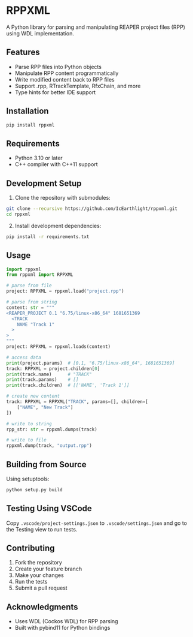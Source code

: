 # RPPXML

A Python library for parsing and manipulating REAPER project files (RPP) using WDL implementation.

## Features

- Parse RPP files into Python objects
- Manipulate RPP content programmatically
- Write modified content back to RPP files
- Support .rpp, RTrackTemplate, RfxChain, and more
- Type hints for better IDE support

## Installation

```bash
pip install rppxml
```

## Requirements

- Python 3.10 or later
- C++ compiler with C++11 support

## Development Setup

1. Clone the repository with submodules:
```bash
git clone --recursive https://github.com/IcEarthlight/rppxml.git
cd rppxml
```

2. Install development dependencies:
```bash
pip install -r requirements.txt
```

## Usage

```python
import rppxml
from rppxml import RPPXML

# parse from file
project: RPPXML = rppxml.load("project.rpp")

# parse from string
content: str = """
<REAPER_PROJECT 0.1 "6.75/linux-x86_64" 1681651369
  <TRACK
    NAME "Track 1"
  >
>
"""
project: RPPXML = rppxml.loads(content)

# access data
print(project.params)  # [0.1, "6.75/linux-x86_64", 1681651369]
track: RPPXML = project.children[0]
print(track.name)      # "TRACK"
print(track.params)    # []
print(track.children)  # [['NAME', 'Track 1']]

# create new content
track: RPPXML = RPPXML("TRACK", params=[], children=[
    ["NAME", "New Track"]
])

# write to string
rpp_str: str = rppxml.dumps(track)

# write to file
rppxml.dump(track, "output.rpp")
```

## Building from Source

Using setuptools:
```bash
python setup.py build
```

## Testing Using VSCode

Copy `.vscode/project-settings.json` to `.vscode/settings.json` and go to the Testing view to run tests.

## Contributing

1. Fork the repository
2. Create your feature branch
3. Make your changes
4. Run the tests
5. Submit a pull request

## Acknowledgments

- Uses WDL (Cockos WDL) for RPP parsing
- Built with pybind11 for Python bindings
